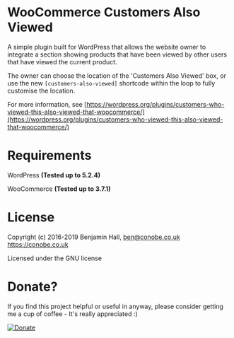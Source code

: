 # WooCommerce Customers Also Viewed

A simple plugin built for WordPress that allows the website owner to integrate a section showing products that have been viewed by other users that have viewed the current product. 

The owner can choose the location of the 'Customers Also Viewed' box, or use the new `[customers-also-viewed]` shortcode within the loop to fully customise the location.

For more information, see [https://wordpress.org/plugins/customers-who-viewed-this-also-viewed-that-woocommerce/](https://wordpress.org/plugins/customers-who-viewed-this-also-viewed-that-woocommerce/) 


# Requirements

WordPress **(Tested up to 5.2.4)**

WooCommerce **(Tested up to 3.7.1)**

# License
Copyright (c) 2016-2019 Benjamin Hall, ben@conobe.co.uk 
https://conobe.co.uk

Licensed under the GNU license

# Donate?
If you find this project helpful or useful in anyway, please consider getting me a cup of coffee - It's really appreciated :)

[![Donate](https://img.shields.io/badge/Donate-PayPal-green.svg)](https://paypal.me/benhall14)